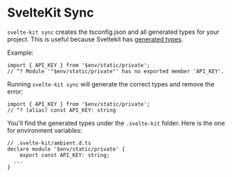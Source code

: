 # SvelteKit Sync

`svelte-kit sync` creates the tsconfig.json and all generated types for your project. This is useful because Sveltekit has [generated types](https://kit.svelte.dev/docs/types#generated-types).

Example:

```tsx
import { API_KEY } from '$env/static/private';
// ^? Module '"$env/static/private"' has no exported member 'API_KEY'.
```

Running `svelte-kit sync` will generate the correct types and remove the error:

```tsx
import { API_KEY } from '$env/static/private';
// ^? (alias) const API_KEY: string
```

You'll find the generated types under the `.svelte-kit` folder. Here is the one for environment variables:

```tsx
// .svelte-kit/ambient.d.ts
declare module '$env/static/private' {
	export const API_KEY: string;
  ...
}
```
